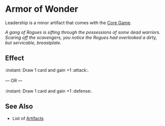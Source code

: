 # Armor of Wonder

Leadership is a minor artifact that comes with the [Core Game](../content.md).


*A gang of Rogues is sifting through the possessions of some dead warriors. Scaring off the scavengers, you notice the Rogues had overlooked a dirty, but servicable, breastplate.*

## Effect

:instant: Draw 1 card and gain +1 :attack:.<br><br>— OR —<br><br>:instant: Draw 1 card and gain +1 :defense:.


## See Also

- List of [Artifacts](../artifacts.md)